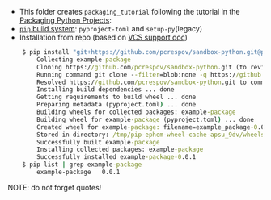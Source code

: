 

- This folder creates ``packaging_tutorial`` following the tutorial in the [Packaging Python Projects](https://packaging.python.org/en/latest/tutorials/packaging-projects/): 
- [``pip`` build system](https://pip.pypa.io/en/stable/reference/build-system): ``pyproject-toml`` and ``setup-py``(legacy)
- Installation from repo (based on [VCS support doc](https://pip.pypa.io/en/stable/topics/vcs-support/))
```cmd
    $ pip install "git+https://github.com/pcrespov/sandbox-python.git@python-stuff#egg=example-package&subdirectory=packaging/example-package"    
        Collecting example-package
        Cloning https://github.com/pcrespov/sandbox-python.git (to revision python-stuff) to /tmp/pip-install-d6a85cvu/example-package_8ee4118ea3b143f5bc1c8dfc724b3480
        Running command git clone --filter=blob:none -q https://github.com/pcrespov/sandbox-python.git /tmp/pip-install-d6a85cvu/example-package_8ee4118ea3b143f5bc1c8dfc724b3480
        Resolved https://github.com/pcrespov/sandbox-python.git to commit 28df6b331fc0486fe56a11cee40d132ebd99c2a5
        Installing build dependencies ... done
        Getting requirements to build wheel ... done
        Preparing metadata (pyproject.toml) ... done
        Building wheels for collected packages: example-package
        Building wheel for example-package (pyproject.toml) ... done
        Created wheel for example-package: filename=example_package-0.0.1-py3-none-any.whl size=2614 sha256=08795666b6f7682c8f5e1ce69261aed71d77612509ee0e93b1e4e92cc3d9ec3c
        Stored in directory: /tmp/pip-ephem-wheel-cache-apsu_9dv/wheels/bf/06/f8/0e4e0a463766d1b7148414fa3c8cd5eccf7a17c49e784c4680
        Successfully built example-package
        Installing collected packages: example-package
        Successfully installed example-package-0.0.1
    $ pip list | grep example-package
        example-package   0.0.1
```
NOTE: do not forget quotes!